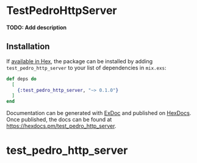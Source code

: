 # TestPedroHttpServer

**TODO: Add description**

## Installation

If [available in Hex](https://hex.pm/docs/publish), the package can be installed
by adding `test_pedro_http_server` to your list of dependencies in `mix.exs`:

```elixir
def deps do
  [
    {:test_pedro_http_server, "~> 0.1.0"}
  ]
end
```

Documentation can be generated with [ExDoc](https://github.com/elixir-lang/ex_doc)
and published on [HexDocs](https://hexdocs.pm). Once published, the docs can
be found at <https://hexdocs.pm/test_pedro_http_server>.

# test_pedro_http_server
